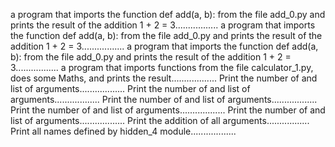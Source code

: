 a program that imports the function def add(a, b): from the file add_0.py and prints the result of the addition 1 + 2 = 3.................
a program that imports the function def add(a, b): from the file add_0.py and prints the result of the addition 1 + 2 = 3.................
a program that imports the function def add(a, b): from the file add_0.py and prints the result of the addition 1 + 2 = 3.................
a program that imports functions from the file calculator_1.py, does some Maths, and prints the result..................
Print the number of and list of arguments..................
Print the number of and list of arguments..................
Print the number of and list of arguments..................
Print the number of and list of arguments..................
Print the number of and list of arguments..................
Print the addition of all arguments.................
Print all names defined by hidden_4 module..................
